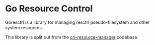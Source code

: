 # Go Resource Control

Goresctrl is a library for managing resctrl pseudo-filesystem and other system
resources.

This library is split out from the
[cri-resource-manager](https://github.com/intel/cri-resource-manager) codebase.
